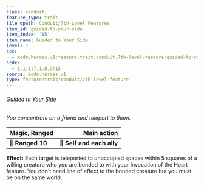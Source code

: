 ```yaml
---
class: conduit
feature_type: trait
file_dpath: Conduit/7th-Level Features
item_id: guided-to-your-side
item_index: '15'
item_name: Guided to Your Side
level: 7
scc:
  - mcdm.heroes.v1:feature.trait.conduit.7th-level-feature:guided-to-your-side
scdc:
  - 1.1.1:7.1.8.9:15
source: mcdm.heroes.v1
type: feature/trait/conduit/7th-level-feature
---
```


###### Guided to Your Side

*You concentrate on a friend and teleport to them.*

| **Magic, Ranged** |           **Main action** |
| ----------------- | ------------------------: |
| **📏 Ranged 10**  | **🎯 Self and each ally** |

**Effect:** Each target is teleported to unoccupied spaces within 5 squares of a willing creature who you are bonded to with your Invocation of the Heart feature. You don't need line of effect to the bonded creature but you must be on the same world.
